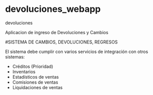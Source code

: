 # devoluciones_webapp
devoluciones

Aplicacion de ingreso de Devoluciones y Cambios

#SISTEMA DE CAMBIOS, DEVOLUCIONES, REGRESOS

El sistema debe cumplir con varios servicios de integración con otros sistemas:

+ Créditos (Prioridad)
+ Inventarios
+ Estadísticos de ventas
+ Comisiones de ventas
+ Liquidaciones de ventas

